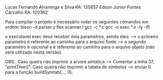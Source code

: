 Lucas Fernando Alvarenga e Silva    RA: 120857
Edson Junior Fontes Carvalho        RA: 120362

Para compilar o projeto é necessário rodar os seguintes comandos em ordem:
bison -d parser.y
flex scanner.l
gcc -c *.c
gcc -o exec *.o -ly -lfl

o executavel exec deve receber dois parametros, sendo eles:
 --> o primeiro parametro é referente ao caminho para o arquivo fonte
 --> o segundo parametro é opcional e é referente ao caminho para o arquivo objeto (não será utilizado nesta versão).

 OBS.:  Caso queira não imprimir a arvore sintática --> Comentar a linha 37, "printTree()".
        Caso queira não imprimir a tabela de símbolos --> enviar 0 para a função buildSymtab(..., 0).